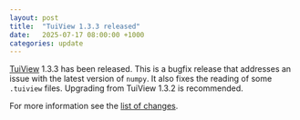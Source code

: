 ```yaml
---
layout: post
title:  "TuiView 1.3.3 released"
date:   2025-07-17 08:00:00 +1000
categories: update
---
```


[TuiView](https://tuiview.org/) 1.3.3 has been released. This is a bugfix release
that addresses an issue with the latest version of `numpy`. It also fixes the reading
of some `.tuiview` files. Upgrading from TuiView 1.3.2 is recommended.
 
For more information see the [list of changes](https://github.com/ubarsc/tuiview/blob/master/CHANGES.txt).
